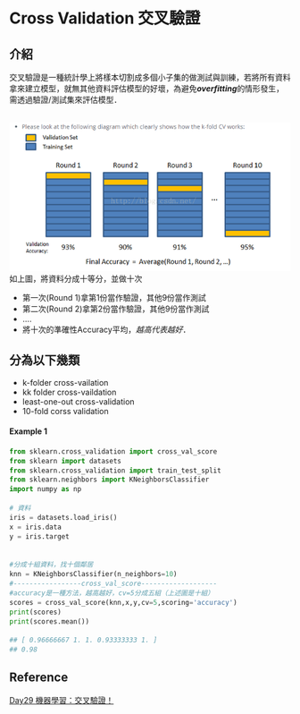 # Cross Validation 交叉驗證
## 介紹
交叉驗證是一種統計學上將樣本切割成多個小子集的做測試與訓練，若將所有資料拿來建立模型，就無其他資料評估模型的好壞，為避免***overfitting***的情形發生，需透過驗證/測試集來評估模型．

<br><img src="Cross Validation.png" width="600">
<br>如上圖，將資料分成十等分，並做十次
* 第一次(Round 1)拿第1份當作驗證，其他9份當作測試
* 第二次(Round 2)拿第2份當作驗證，其他9份當作測試
* ....
* 將十次的準確性Accuracy平均，*越高代表越好*．

## 分為以下幾類
* k-folder cross-vailation
* kk folder cross-vaildation
* least-one-out cross-validation
* 10-fold corss validation




#### Example 1
```python
from sklearn.cross_validation import cross_val_score
from sklearn import datasets
from sklearn.cross_validation import train_test_split
from sklearn.neighbors import KNeighborsClassifier
import numpy as np

# 資料
iris = datasets.load_iris()
x = iris.data
y = iris.target


#分成十組資料，找十個鄰居
knn = KNeighborsClassifier(n_neighbors=10)
#-----------------cross_val_score-------------------
#accuracy是一種方法，越高越好，cv=5分成五組（上述圖是十組）
scores = cross_val_score(knn,x,y,cv=5,scoring='accuracy')
print(scores)
print(scores.mean())

## [ 0.96666667 1. 1. 0.93333333 1. ]
## 0.98
```



## Reference
[Day29 機器學習：交叉驗證！](https://ithelp.ithome.com.tw/articles/10197461)
